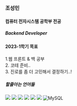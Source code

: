 ### 조성민
#### 컴퓨터 전자시스템 공학부 전공
##### Backend Developer


#### 2023-1학기 목표

 <div>
1.웹 프론트 & 백 공부
 </div>
 <div>
2. 코테 준비..
 </div>
<div>
3. 진로를 좀 더 고민해서 결정하기..!
</div>

 ##### 할줄아는 언어들
<img src="https://img.shields.io/badge/Python-3766AB?style=flat-square&logo=Python&logoColor=white"/></a>
<img src="https://img.shields.io/badge/java-007396?style=flat-square&logo=java&logoColor=while"/>
<img src="https://img.shields.io/badge/C-A8B9CC?style=flat-square&logo=C&logoColor=white"/>
<img src="https://img.shields.io/badge/C++-1572B6?style=flat-square&logo=C++&logoColor=white"/>
<img src="https://img.shields.io/badge/HTML5-E34F26?style=flat-square&logo=HTML5&logoColor=white"/>
<img src="https://img.shields.io/badge/CSS3-1572B6?style=flat-square&logo=CSS3&logoColor=white"/>
<img alt="MySQL" src="https://img.shields.io/badge/MySQL-4479A1?style=flat-square&logo=MySQL&logoColor=white"/>
<!-- <img alt="JavaScript" src ="https://img.shields.io/badge/JavaScriipt-F7DF1E.svg?&style=for-the-badge&logo=JavaScript&logoColor=black"/> -->


<!--
**sungmin306/sungmin306** is a ✨ _special_ ✨ repository because its `README.md` (this file) appears on your GitHub profile.

Here are some ideas to get you started:

- 🔭 I’m currently working on ...
- 🌱 I’m currently learning ...
- 👯 I’m looking to collaborate on ...
- 🤔 I’m looking for help with ...
- 💬 Ask me about ...
- 📫 How to reach me: ...
- 😄 Pronouns: ...
- ⚡ Fun fact: ...
-->
